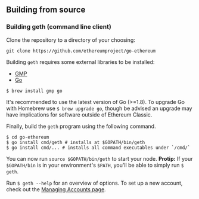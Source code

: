## Building from source

### Building geth (command line client)

Clone the repository to a directory of your choosing:

```shell
git clone https://github.com/ethereumproject/go-ethereum
```

Building `geth` requires some external libraries to be installed:

* [GMP](https://gmplib.org)
* [Go](https://golang.org)

```shell
$ brew install gmp go
```

It's recommended to use the latest version of Go (>=1.8). To upgrade Go with Homebrew use `$ brew upgrade go`, though be advised an upgrade may have implications for software outside of Ethereum Classic.

Finally, build the `geth` program using the following command.
```shell
$ cd go-ethereum
$ go install cmd/geth # installs at $GOPATH/bin/geth
$ go install cmd/... # installs all command executables under `/cmd/`
```

You can now run `source $GOPATH/bin/geth` to start your node. __Protip:__ If your `$GOPATH/bin` is in your environment's `$PATH`, you'll be able to simply run `$ geth`.

Run `$ geth --help` for an overview of options. To set up a new account, check out the [Managing Accounts page](https://github.com/ethereumproject/go-ethereum/wiki/Managing-your-accounts).